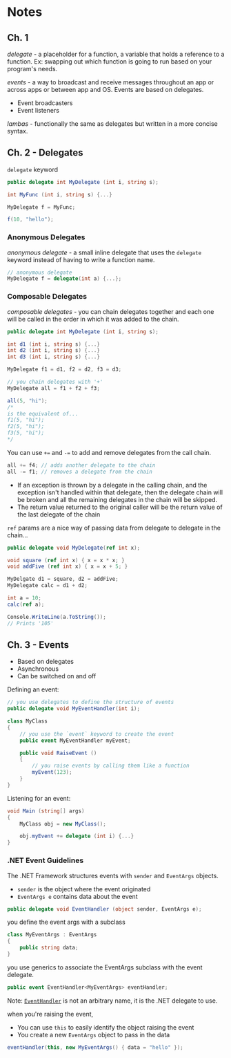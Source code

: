 
# Notes

## Ch. 1

_delegate_ - a placeholder for a function, a variable that holds a reference to a function. Ex: swapping out which function is going to run based on your program's needs. 

_events_ - a way to broadcast and receive messages throughout an app or across apps or between app and OS. Events are based on delegates. 

- Event broadcasters
- Event listeners

_lambas_ - functionally the same as delegates but written in a more concise syntax. 

## Ch. 2 - Delegates

`delegate` keyword

```C#
public delegate int MyDelegate (int i, string s);

int MyFunc (int i, string s) {...}

MyDelegate f = MyFunc;

f(10, "hello");
```

### Anonymous Delegates

_anonymous delegate_ - a small inline delegate that uses the `delegate` keyword instead of having to write a function name.

```C#
// anonymous delegate
MyDelegate f = delegate(int a) {...};
```

### Composable Delegates

_composable delegates_ - you can chain delegates together and each one will be called in the order in which it was added to the chain. 

```C#
public delegate int MyDelegate (int i, string s);

int d1 (int i, string s) {...}
int d2 (int i, string s) {...}
int d3 (int i, string s) {...}

MyDelegate f1 = d1, f2 = d2, f3 = d3;

// you chain delegates with '+'
MyDelegate all = f1 + f2 + f3;

all(5, "hi");
/*
is the equivalent of...
f1(5, "hi");
f2(5, "hi");
f3(5, "hi");
*/
```

You can use `+=` and `-=` to add and remove delegates from the call chain.

```C#
all += f4; // adds another delegate to the chain
all -= f1; // removes a delegate from the chain
```

* If an exception is thrown by a delegate in the calling chain, and the exception isn't handled within that delegate, then the delegate chain will be broken and all the remaining delegates in the chain will be skipped. 
* The return value returned to the original caller will be the return value of the last delegate of the chain

`ref` params are a nice way of passing data from delegate to delegate in the chain...

```C#
public delegate void MyDelegate(ref int x);

void square (ref int x) { x = x * x; }
void addFive (ref int x) { x = x + 5; }

MyDelgate d1 = square, d2 = addFive;
MyDelegate calc = d1 + d2;

int a = 10;
calc(ref a);

Console.WriteLine(a.ToString());
// Prints '105'
```

## Ch. 3 - Events

* Based on delegates
* Asynchronous
* Can be switched on and off

Defining an event:

```C#
// you use delegates to define the structure of events
public delegate void MyEventHandler(int i);

class MyClass 
{
	// you use the `event` keyword to create the event
	public event MyEventHandler myEvent;

	public void RaiseEvent () 
	{
		// you raise events by calling them like a function
		myEvent(123);
	}
}
```

Listening for an event:

```C#
void Main (string[] args) 
{
	MyClass obj = new MyClass();

	obj.myEvent += delegate (int i) {...}
}
```

### .NET Event Guidelines

The .NET Framework structures events with `sender` and `EventArgs` objects.

* `sender` is the object where the event originated
* `EventArgs e` contains data about the event 

```C#
public delegate void EventHandler (object sender, EventArgs e);
```

you define the event args with a subclass

```C#
class MyEventArgs : EventArgs
{
	public string data;
}
```

you use generics to associate the EventArgs subclass with the event delegate. 

```C#
public event EventHandler<MyEventArgs> eventHandler;
```

Note: [`EventHandler`](https://learn.microsoft.com/en-us/dotnet/api/system.eventhandler?view=net-8.0) is not an arbitrary name, it is the .NET delegate to use.

when you're raising the event, 

* You can use `this` to easily identify the object raising the event
* You create a new `EventArgs` object to pass in the data

```C#
eventHandler(this, new MyEventArgs() { data = "hello" });
```

